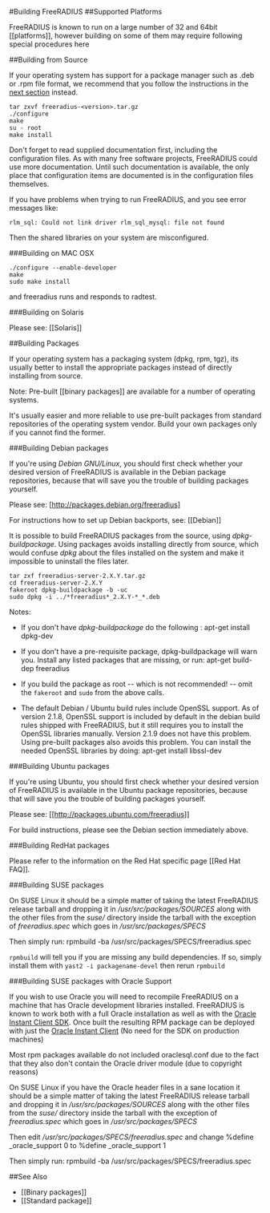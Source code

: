 #Building FreeRADIUS
##Supported Platforms

FreeRADIUS is known to run on a large number of 32 and 64bit [[platforms]], however building on some of them may require following special procedures here

##Building from Source

If your operating system has support for a package manager such as .deb or .rpm file format, we recommend that you follow the instructions in the [next section](Build#Building_Packages) instead.

    tar zxvf freeradius-<version>.tar.gz	 
    ./configure	 
    make	 
    su - root	 
    make install	 

Don't forget to read supplied documentation first, including the configuration files. As with many free software projects, FreeRADIUS could use more documentation. Until such documentation is available, the only place that configuration items are documented is in the configuration files themselves.	 
	 
If you have problems when trying to run FreeRADIUS, and you see error messages like:	 

    rlm_sql: Could not link driver rlm_sql_mysql: file not found	 

Then the shared libraries on your system are misconfigured.

###Building on MAC OSX

    ./configure --enable-developer
    make
    sudo make install

and freeradius runs and responds to radtest.

###Building on Solaris

Please see: [[Solaris]]

##Building Packages

If your operating system has a packaging system (dpkg, rpm, tgz), its usually better to install the appropriate packages instead of directly installing from source.

Note: Pre-built [[binary packages]] are available for a number of operating systems.

It's usually easier and more reliable to use pre-built packages from standard repositories of the operating system vendor. Build your own packages only if you cannot find the former.

###Building Debian packages

If you're using _Debian GNU/Linux_, you should first check whether your desired version of FreeRADIUS is available in the Debian package repositories, because that will save you the trouble of building packages yourself.

Please see: [http://packages.debian.org/freeradius]

For instructions how to set up Debian backports, see: [[Debian]]

It is possible to build FreeRADIUS packages from the source, using _dpkg-buildpackage_. Using packages avoids installing directly from source, which would confuse _dpkg_ about the files installed on the system and make it impossible to uninstall the files later.

    tar zxf freeradius-server-2.X.Y.tar.gz
    cd freeradius-server-2.X.Y
    fakeroot dpkg-buildpackage -b -uc	 
    sudo dpkg -i ../*freeradius*_2.X.Y-*_*.deb

Notes:
* If you don't have _dpkg-buildpackage_ do the following :
        apt-get install dpkg-dev

* If you don't have a pre-requisite package, dpkg-buildpackage will warn you. Install any listed packages that are missing, or run:
        apt-get build-dep freeradius

* If you build the package as root -- which is not recommended! -- omit the `fakeroot` and `sudo` from the above calls.

* The default Debian / Ubuntu build rules include OpenSSL support.  As of version 2.1.8, OpenSSL support is included by default in the debian build rules shipped with FreeRADIUS, but it still requires you to install the OpenSSL libraries manually.  Version 2.1.9 does not have this problem. Using pre-built packages also avoids this problem. You can install the needed OpenSSL libraries by doing:
        apt-get install libssl-dev

###Building Ubuntu packages

If you're using Ubuntu, you should first check whether your desired version of FreeRADIUS is available in the Ubuntu package repositories, because that will save you the trouble of building packages yourself.

Please see: [[http://packages.ubuntu.com/freeradius]]

For build instructions, please see the Debian section immediately above.

###Building RedHat packages

Please refer to the information on the Red Hat specific page [[Red Hat FAQ]].

###Building SUSE packages

On SUSE Linux it should be a simple matter of taking the latest FreeRADIUS release tarball and dropping it in _/usr/src/packages/SOURCES_ along with the other files from the _suse/_ directory inside the tarball with the exception of _freeradius.spec_ which goes in _/usr/src/packages/SPECS_

Then simply run:
    rpmbuild -ba /usr/src/packages/SPECS/freeradius.spec

`rpmbuild` will tell you if you are missing any build dependencies. If so, simply install them with `yast2 -i packagename-devel` then rerun `rpmbuild`

###Building SUSE packages with Oracle Support

If you wish to use Oracle you will need to recompile FreeRADIUS on a machine 
that has Oracle development libraries installed. FreeRADIUS is known to work both with a full Oracle installation as well as with the [Oracle Instant Client SDK](http://www.oracle.com/technology/tech/oci/instantclient/index.html). Once built the resulting RPM package can be deployed with just the [Oracle Instant Client](http://www.oracle.com/technology/tech/oci/instantclient/index.html) (No need for the SDK on production machines)

Most rpm packages available do not included oraclesql.conf due to the fact that they also don't contain the Oracle driver module (due to copyright reasons)

On SUSE Linux if you have the Oracle header files in a sane location it should 
be a simple matter of taking the latest FreeRADIUS release tarball and 
dropping it in _/usr/src/packages/SOURCES_ along with the other files from the _suse/_ directory inside the tarball with the exception of _freeradius.spec_ which goes in _/usr/src/packages/SPECS_

Then edit _/usr/src/packages/SPECS/freeradius.spec_ and change
    %define _oracle_support 0
to
    %define _oracle_support 1

Then simply run:
    rpmbuild -ba /usr/src/packages/SPECS/freeradius.spec

##See Also

* [[Binary packages]]
* [[Standard package]]
